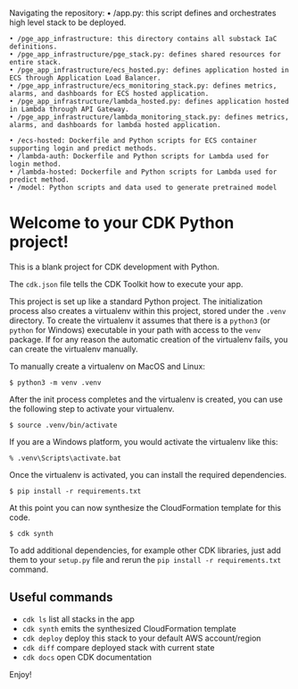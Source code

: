 
Navigating the repository:
    • /app.py: this script defines and orchestrates high level stack to be deployed.
      
    • /pge_app_infrastructure: this directory contains all substack IaC definitions.
    • /pge_app_infrastructure/pge_stack.py: defines shared resources for entire stack.
    • /pge_app_infrastructure/ecs_hosted.py: defines application hosted in ECS through Application Load Balancer.
    • /pge_app_infrastructure/ecs_monitoring_stack.py: defines metrics, alarms, and dashboards for ECS hosted application.
    • /pge_app_infrastructure/lambda_hosted.py: defines application hosted in Lambda through API Gateway.
    • /pge_app_infrastructure/lambda_monitoring_stack.py: defines metrics, alarms, and dashboards for lambda hosted application.

    • /ecs-hosted: Dockerfile and Python scripts for ECS container supporting login and predict methods.
    • /lambda-auth: Dockerfile and Python scripts for Lambda used for login method.
    • /lambda-hosted: Dockerfile and Python scripts for Lambda used for predict method.
    • /model: Python scripts and data used to generate pretrained model
# Welcome to your CDK Python project!

This is a blank project for CDK development with Python.

The `cdk.json` file tells the CDK Toolkit how to execute your app.

This project is set up like a standard Python project.  The initialization
process also creates a virtualenv within this project, stored under the `.venv`
directory.  To create the virtualenv it assumes that there is a `python3`
(or `python` for Windows) executable in your path with access to the `venv`
package. If for any reason the automatic creation of the virtualenv fails,
you can create the virtualenv manually.

To manually create a virtualenv on MacOS and Linux:

```
$ python3 -m venv .venv
```

After the init process completes and the virtualenv is created, you can use the following
step to activate your virtualenv.

```
$ source .venv/bin/activate
```

If you are a Windows platform, you would activate the virtualenv like this:

```
% .venv\Scripts\activate.bat
```

Once the virtualenv is activated, you can install the required dependencies.

```
$ pip install -r requirements.txt
```

At this point you can now synthesize the CloudFormation template for this code.

```
$ cdk synth
```

To add additional dependencies, for example other CDK libraries, just add
them to your `setup.py` file and rerun the `pip install -r requirements.txt`
command.

## Useful commands

 * `cdk ls`          list all stacks in the app
 * `cdk synth`       emits the synthesized CloudFormation template
 * `cdk deploy`      deploy this stack to your default AWS account/region
 * `cdk diff`        compare deployed stack with current state
 * `cdk docs`        open CDK documentation

Enjoy!
